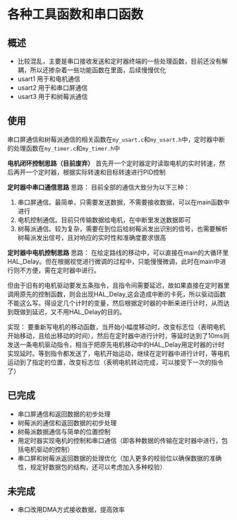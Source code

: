 # 各种工具函数和串口函数

## 概述
- 比较混乱，主要是串口接收发送和定时器终端的一些处理函数，目前还没有解耦，所以还掺杂着一些功能函数在里面，后续慢慢优化
- usart1 用于和电机通信 
- usart2 用于和串口屏通信
- usart3 用于和树莓派通信


## 使用

串口屏通信和树莓派通信的相关函数在`my_usart.c`和`my_usart.h`中，定时器中断的处理函数在`my_timer.c`和`my_timer.h`中


**电机闭环控制思路（目前废弃）**
首先开一个定时器定时读取电机的实时转速，然后再开一个定时器，根据实际转速和目标转速进行PID控制


**定时器中串口通信思路**
思路：
目前全部的通信大致分为以下三种：
1. 串口屏通信。最简单，只需要发送数据，不需要接收数据，可以在main函数中进行
2. 电机控制通信。目前只传输数据给电机，在中断里发送数据即可
3. 树莓派通信。较为复杂，需要在到位后给树莓派发出识别的信号，也需要解析树莓派发出信号，且对响应的实时性和准确度要求很高

**定时器中电机控制思路**
思路：
在给定路线的移动中，可以直接在main的大循环里HAL_Delay。但在根据视觉进行微调的过程中，只能慢慢微调，此时在main中进行则不方便，需在定时器中进行。

但由于旧有的电机驱动要发五条指令，且指令间需要延迟，故如果直接在定时器里调用原先的控制函数，则会出现HAL_Delay,这会造成中断的卡死，所以驱动函数不能这么写。得设定几个计时的变量，然后根据定时器的中断来进行计时，从而达到既做到延迟，又不用HAL_Delay的目的。

实现：
要重新写电机的移动函数，当开始小幅度移动时，改变标志位（表明电机开始移动，且给出移动的时间），然后在定时器中进行计时，等延时达到了10ms则发送一条电机驱动指令，相当于把原先电机移动中的HAL_Delay用定时器的计时实现延时。等到指令都发送了，电机开始运动，继续在定时器中进行计时，等电机运动到了指定的位置，改变标志位（表明电机转动完成，可以接受下一次的指令了）

## 已完成
- 串口屏通信和返回数据的初步处理
- 树莓派的通信和返回数据的初步处理
- 树莓派数据通信与简单的位置控制
- 用定时器实现电机的控制和串口通信（即各种数据的传输在定时器中进行，包括电机驱动的控制）
- 串口屏和树莓派返回数据的处理优化（加入更多的校验位以确保数据的准确性，规定好数据包的结构，还可以考虑加入多种校验）


## 未完成
- 串口改用DMA方式接收数据，提高效率
